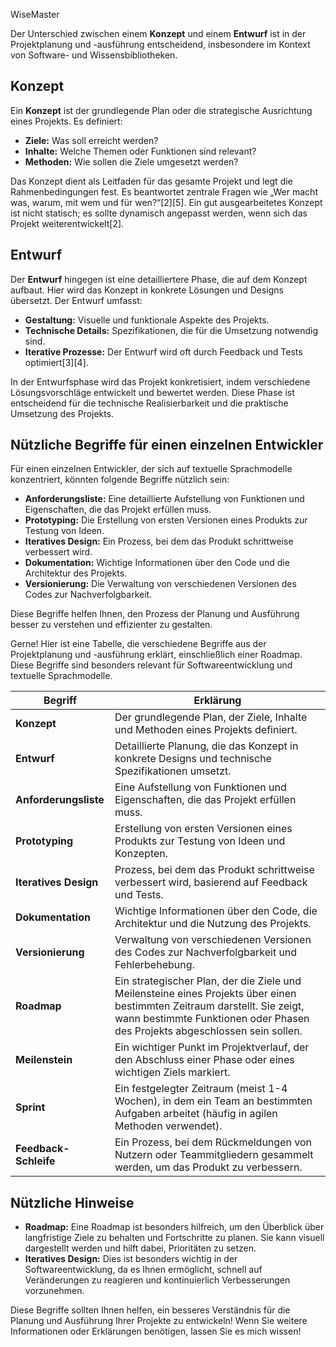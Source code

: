 
WiseMaster

Der Unterschied zwischen einem **Konzept** und einem **Entwurf** ist in der Projektplanung und -ausführung entscheidend, insbesondere im Kontext von Software- und Wissensbibliotheken.

## Konzept

Ein **Konzept** ist der grundlegende Plan oder die strategische Ausrichtung eines Projekts. Es definiert:

- **Ziele:** Was soll erreicht werden?
- **Inhalte:** Welche Themen oder Funktionen sind relevant?
- **Methoden:** Wie sollen die Ziele umgesetzt werden?

Das Konzept dient als Leitfaden für das gesamte Projekt und legt die Rahmenbedingungen fest. Es beantwortet zentrale Fragen wie „Wer macht was, warum, mit wem und für wen?“[2][5]. Ein gut ausgearbeitetes Konzept ist nicht statisch; es sollte dynamisch angepasst werden, wenn sich das Projekt weiterentwickelt[2].

## Entwurf

Der **Entwurf** hingegen ist eine detailliertere Phase, die auf dem Konzept aufbaut. Hier wird das Konzept in konkrete Lösungen und Designs übersetzt. Der Entwurf umfasst:

- **Gestaltung:** Visuelle und funktionale Aspekte des Projekts.
- **Technische Details:** Spezifikationen, die für die Umsetzung notwendig sind.
- **Iterative Prozesse:** Der Entwurf wird oft durch Feedback und Tests optimiert[3][4].

In der Entwurfsphase wird das Projekt konkretisiert, indem verschiedene Lösungsvorschläge entwickelt und bewertet werden. Diese Phase ist entscheidend für die technische Realisierbarkeit und die praktische Umsetzung des Projekts.

## Nützliche Begriffe für einen einzelnen Entwickler

Für einen einzelnen Entwickler, der sich auf textuelle Sprachmodelle konzentriert, könnten folgende Begriffe nützlich sein:

- **Anforderungsliste:** Eine detaillierte Aufstellung von Funktionen und Eigenschaften, die das Projekt erfüllen muss.
- **Prototyping:** Die Erstellung von ersten Versionen eines Produkts zur Testung von Ideen.
- **Iteratives Design:** Ein Prozess, bei dem das Produkt schrittweise verbessert wird.
- **Dokumentation:** Wichtige Informationen über den Code und die Architektur des Projekts.
- **Versionierung:** Die Verwaltung von verschiedenen Versionen des Codes zur Nachverfolgbarkeit.

Diese Begriffe helfen Ihnen, den Prozess der Planung und Ausführung besser zu verstehen und effizienter zu gestalten.


Gerne! Hier ist eine Tabelle, die verschiedene Begriffe aus der Projektplanung und -ausführung erklärt, einschließlich einer Roadmap. Diese Begriffe sind besonders relevant für Softwareentwicklung und textuelle Sprachmodelle.

| **Begriff**           | **Erklärung**                                                                                                                                                                                            |
| --------------------- | -------------------------------------------------------------------------------------------------------------------------------------------------------------------------------------------------------- |
| **Konzept**           | Der grundlegende Plan, der Ziele, Inhalte und Methoden eines Projekts definiert.                                                                                                                         |
| **Entwurf**           | Detaillierte Planung, die das Konzept in konkrete Designs und technische Spezifikationen umsetzt.                                                                                                        |
| **Anforderungsliste** | Eine Aufstellung von Funktionen und Eigenschaften, die das Projekt erfüllen muss.                                                                                                                        |
| **Prototyping**       | Erstellung von ersten Versionen eines Produkts zur Testung von Ideen und Konzepten.                                                                                                                      |
| **Iteratives Design** | Prozess, bei dem das Produkt schrittweise verbessert wird, basierend auf Feedback und Tests.                                                                                                             |
| **Dokumentation**     | Wichtige Informationen über den Code, die Architektur und die Nutzung des Projekts.                                                                                                                      |
| **Versionierung**     | Verwaltung von verschiedenen Versionen des Codes zur Nachverfolgbarkeit und Fehlerbehebung.                                                                                                              |
| **Roadmap**           | Ein strategischer Plan, der die Ziele und Meilensteine eines Projekts über einen bestimmten Zeitraum darstellt. Sie zeigt, wann bestimmte Funktionen oder Phasen des Projekts abgeschlossen sein sollen. |
| **Meilenstein**       | Ein wichtiger Punkt im Projektverlauf, der den Abschluss einer Phase oder eines wichtigen Ziels markiert.                                                                                                |
| **Sprint**            | Ein festgelegter Zeitraum (meist 1-4 Wochen), in dem ein Team an bestimmten Aufgaben arbeitet (häufig in agilen Methoden verwendet).                                                                     |
| **Feedback-Schleife** | Ein Prozess, bei dem Rückmeldungen von Nutzern oder Teammitgliedern gesammelt werden, um das Produkt zu verbessern.                                                                                      |

## Nützliche Hinweise

- **Roadmap:** Eine Roadmap ist besonders hilfreich, um den Überblick über langfristige Ziele zu behalten und Fortschritte zu planen. Sie kann visuell dargestellt werden und hilft dabei, Prioritäten zu setzen.
- **Iteratives Design:** Dies ist besonders wichtig in der Softwareentwicklung, da es Ihnen ermöglicht, schnell auf Veränderungen zu reagieren und kontinuierlich Verbesserungen vorzunehmen.

Diese Begriffe sollten Ihnen helfen, ein besseres Verständnis für die Planung und Ausführung Ihrer Projekte zu entwickeln! Wenn Sie weitere Informationen oder Erklärungen benötigen, lassen Sie es mich wissen!